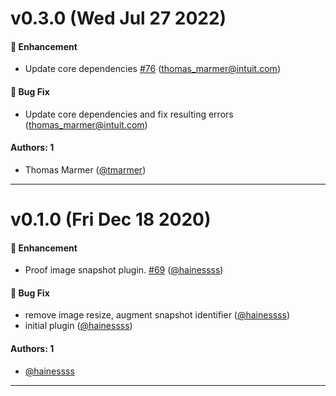 # v0.3.0 (Wed Jul 27 2022)

#### 🚀 Enhancement

- Update core dependencies [#76](https://github.com/intuit/proof/pull/76) (thomas_marmer@intuit.com)

#### 🐛 Bug Fix

- Update core dependencies and fix resulting errors (thomas_marmer@intuit.com)

#### Authors: 1

- Thomas Marmer ([@tmarmer](https://github.com/tmarmer))

---

# v0.1.0 (Fri Dec 18 2020)

#### 🚀 Enhancement

- Proof image snapshot plugin. [#69](https://github.com/intuit/proof/pull/69) ([@hainessss](https://github.com/hainessss))

#### 🐛 Bug Fix

- remove image resize, augment snapshot identifier ([@hainessss](https://github.com/hainessss))
- initial plugin ([@hainessss](https://github.com/hainessss))

#### Authors: 1

- [@hainessss](https://github.com/hainessss)

---

